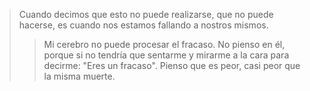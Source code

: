 >Cuando decimos que esto no puede realizarse, que no puede hacerse, es cuando nos estamos fallando a nostros mismos.
>
>> Mi cerebro no puede procesar el fracaso. No pienso en él, porque si no tendría que sentarme y mirarme a la cara para decirme: "Eres un fracaso". Pienso que es peor, casi peor que la misma muerte.